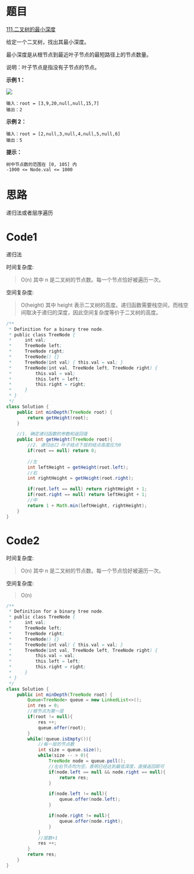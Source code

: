 # 题目
[111.二叉树的最小深度](https://leetcode.cn/problems/minimum-depth-of-binary-tree/)

给定一个二叉树，找出其最小深度。

最小深度是从根节点到最近叶子节点的最短路径上的节点数量。

说明：叶子节点是指没有子节点的节点。


**示例 1：**

![](https://assets.leetcode.com/uploads/2020/10/12/ex_depth.jpg)

``` 
输入：root = [3,9,20,null,null,15,7]
输出：2
```

**示例 2：**

``` 
输入：root = [2,null,3,null,4,null,5,null,6]
输出：5
```

**提示：**

``` 
树中节点数的范围在 [0, 105] 内
-1000 <= Node.val <= 1000
```

# 思路
递归法或者层序遍历

# Code1
递归法

时间复杂度:
>O(n)  其中 n 是二叉树的节点数。每一个节点恰好被遍历一次。

空间复杂度:
> O(height)  其中 height 表示二叉树的高度。递归函数需要栈空间，而栈空间取决于递归的深度，因此空间复杂度等价于二叉树的高度。

```java
/**
 * Definition for a binary tree node.
 * public class TreeNode {
 *     int val;
 *     TreeNode left;
 *     TreeNode right;
 *     TreeNode() {}
 *     TreeNode(int val) { this.val = val; }
 *     TreeNode(int val, TreeNode left, TreeNode right) {
 *         this.val = val;
 *         this.left = left;
 *         this.right = right;
 *     }
 * }
 */
class Solution {
    public int minDepth(TreeNode root) {
        return getHeight(root);
    }

    //1. 确定递归函数的参数和返回值
    public int getHeight(TreeNode root){
        //2. 递归出口 叶子结点下层的结点高度应为0
        if(root == null) return 0;
        
        //左
        int leftHeight = getHeight(root.left);
        //右
        int rightHeight = getHeight(root.right);

        if(root.left == null) return rightHeight + 1;
        if(root.right == null) return leftHeight + 1;
        //中
        return 1 + Math.min(leftHeight, rightHeight);
    }
}
```

# Code2

时间复杂度:
>O(n)  其中 n 是二叉树的节点数。每一个节点恰好被遍历一次。

空间复杂度:
> O(n)  

```java
/**
 * Definition for a binary tree node.
 * public class TreeNode {
 *     int val;
 *     TreeNode left;
 *     TreeNode right;
 *     TreeNode() {}
 *     TreeNode(int val) { this.val = val; }
 *     TreeNode(int val, TreeNode left, TreeNode right) {
 *         this.val = val;
 *         this.left = left;
 *         this.right = right;
 *     }
 * }
 */
class Solution {
    public int minDepth(TreeNode root) {
        Queue<TreeNode> queue = new LinkedList<>();
        int res = 0;
        //根节点为第一层
        if(root != null){
            res ++;
            queue.offer(root);
        }
        while(!queue.isEmpty()){
            //每一层的节点数
            int size = queue.size();
            while(size -- > 0){
                TreeNode node = queue.poll();
                //左右节点均为空，表明已经达到最低深度，直接返回即可
                if(node.left == null && node.right == null){
                    return res;
                }

                if(node.left != null){
                    queue.offer(node.left);
                }

                if(node.right != null){
                    queue.offer(node.right);
                }
            }
            //层数+1
            res ++;
        }
        return res;
    }
}
```